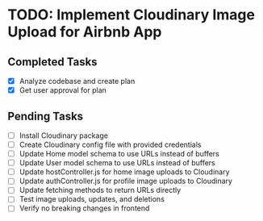 # TODO: Implement Cloudinary Image Upload for Airbnb App

## Completed Tasks

- [x] Analyze codebase and create plan
- [x] Get user approval for plan

## Pending Tasks

- [ ] Install Cloudinary package
- [ ] Create Cloudinary config file with provided credentials
- [ ] Update Home model schema to use URLs instead of buffers
- [ ] Update User model schema to use URLs instead of buffers
- [ ] Update hostController.js for home image uploads to Cloudinary
- [ ] Update authController.js for profile image uploads to Cloudinary
- [ ] Update fetching methods to return URLs directly
- [ ] Test image uploads, updates, and deletions
- [ ] Verify no breaking changes in frontend
